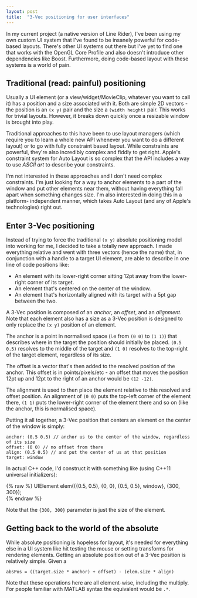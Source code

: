```yaml
---
layout: post
title:  "3-Vec positioning for user interfaces"
---
```


In my current project (a native version of Line Rider), I've been using my own custom UI
system that I've found to be insanely powerful for code-based layouts. There's other UI
systems out there but I've yet to find one that works with the OpenGL Core Profile and also doesn't
introduce other dependencies like Boost. Furthermore, doing code-based layout with these systems
is a world of pain.

## Traditional (read: painful) positioning

Usually a UI element (or a view/widget/MovieClip, whatever you want to call it) has a position and
a size associated with it. Both are simple 2D vectors - the position is an `(x y)` pair and
the size a `(width height)` pair. This works for trivial layouts. However, it breaks down quickly
once a resizable window is brought into play.

Traditional approaches to this have been to use layout managers (which require you to learn a whole
new API whenever you want to do a different layout) or to go with fully constraint based layout.
While constraints are powerful, they're also incredibly complex and fiddly to get right. Apple's
constraint system for Auto Layout is so complex that the API includes a way to use _ASCII art_ to
describe your constraints.

I'm not interested in these approaches and I don't need complex constraints. I'm just looking for
a way to anchor elements to a part of the window and put other elements near them, without having
everything fall apart when something changes size. I'm also interested in doing this in a platform-
independent manner, which takes Auto Layout (and any of Apple's technologies) right out.

## Enter 3-Vec positioning

Instead of trying to force the traditional `(x y)` absolute positioning model into working for me, I decided
to take a totally new approach. I made everything relative and went with three vectors (hence the
name) that, in conjunction with a handle to a target UI element, are able to describe in one line of
code positions like:

- An element with its lower-right corner sitting 12pt away from the lower-right corner of its target.
- An element that's centered on the center of the window.
- An element that's horizontally aligned with its target with a 5pt gap between the two.

A 3-Vec position is composed of an _anchor_, an _offset_, and an _alignment_.
Note that each element also has a size as a 3-Vec position is designed to only
replace the `(x y)` position of an element.

The anchor is a point in normalised space (i.e from `(0 0)` to `(1 1)`) that
describes where in the target the position should initially be placed. `(0.5
0.5)` resolves to the middle of the target and `(1 0)` resolves to the top-right of
the target element, regardless of its size.

The offset is a vector that's then added to the resolved position of the anchor.
This offset is in points/pixels/etc - an offset that moves the position 12pt up
and 12pt to the right of an anchor would be `(12 -12)`.

The alignment is used to then place the element relative to this resolved and
offset position. An alignment of `(0 0)` puts the top-left corner of the
element there, `(1 1)` puts the lower-right corner of the element there and so
on (like the anchor, this is normalised space).

Putting it all together, a 3-Vec position that centers an element on the center of
the window is simply:

    anchor: (0.5 0.5) // anchor us to the center of the window, regardless of its size
    offset: (0 0) // no offset from there
    align: (0.5 0.5) // and put the center of us at that position
    target: window

In actual C++ code, I'd construct it with something like (using C++11 universal initializers):

{% raw  %}
    UIElement elem({{0.5, 0.5}, {0, 0}, {0.5, 0.5}, window},
                   {300, 300});			   
{% endraw  %}

Note that the `{300, 300}` parameter is just the size of the element.

## Getting back to the world of the absolute

While absolute positioning is hopeless for layout, it's needed for everything else in
a UI system like hit testing the mouse or setting transforms for rendering elements.
Getting an absolute position out of a 3-Vec position is relatively simple. Given a

	absPos = ((target.size * anchor) + offset) - (elem.size * align)

Note that these operations here are all element-wise, including the multiply. For
people familiar with MATLAB syntax the equivalent would be `.*`.
